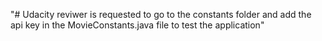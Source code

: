 "# Udacity reviwer is requested to go to the constants folder and add the api key in the MovieConstants.java file to test the application" 
